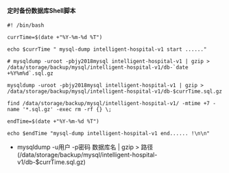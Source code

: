 #### 定时备份数据库Shell脚本

```
#! /bin/bash

currTime=$(date +"%Y-%m-%d %T")

echo $currTime " mysql-dump intelligent-hospital-v1 start ......"

# mysqldump -uroot -pbjy2018mysql intelligent-hospital-v1 | gzip > /data/storage/backup/mysql/intelligent-hospital-v1/db-`date +%Y%m%d`.sql.gz

mysqldump -uroot -pbjy2018mysql intelligent-hospital-v1 | gzip > /data/storage/backup/mysql/intelligent-hospital-v1/db-$currTime.sql.gz

find /data/storage/backup/mysql/intelligent-hospital-v1/ -mtime +7 -name '*.sql.gz' -exec rm -rf {} \;

endTime=$(date +"%Y-%m-%d %T")

echo $endTime "mysql-dump intelligent-hospital-v1 end...... !\n\n"

```

* mysqldump -u用户 -p密码 数据库名 | gzip > 路径(/data/storage/backup/mysql/intelligent-hospital-v1/db-$currTime.sql.gz)